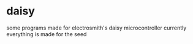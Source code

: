 # daisy
some programs made for electrosmith's daisy microcontroller
currently everything is made for the seed
